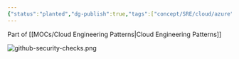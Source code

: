 ```yaml
---
{"status":"planted","dg-publish":true,"tags":["concept/SRE/cloud/azure","best-practices"],"ms-learn-url":"https://learn.microsoft.com/en-us/azure/cloud-adoption-framework/scenarios/github-velocity/#cloud-pattern-components-and-best-practices","creation_date":"2024-05-02 18:40","permalink":"/concepts/cloud-pattern-components-and-best-practices/","dgPassFrontmatter":true}
---
```


Part of [[MOCs/Cloud Engineering Patterns\|Cloud Engineering Patterns]]

![github-security-checks.png](/img/user/images/github-security-checks.png)
